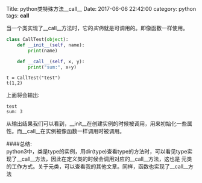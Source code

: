 Title: python类特殊方法__call__
Date: 2017-06-06 22:42:00
category: python
tags: __call__

当一个类实现了__call__方法时，它的*实例*就是可调用的。即像函数一样使用。
```python
class CallTest(object):
    def __init__(self, name):
        print(name)

    def __call__(self, x, y):
        print("sum:", x+y)
``` 
```shell
t = CallTest("test")
t(1,2)
```

上面将会输出:
```shell
test
sum: 3
```
从输出结果我们可以看到，__init__在创建实例的时候被调用，用来初始化一些属性。而__call__在实例被像函数一样调用时被调用。

####总结:   
python3中，类是type的实例，用dir(type)查看type的方法时，可以看见type实现了__call__方法，因此在定义类的时候会调用对应的__call__方法，这也是
元类的工作方式。关于元类，可以查看我的其他文章。同样，函数也实现了__call__方法

